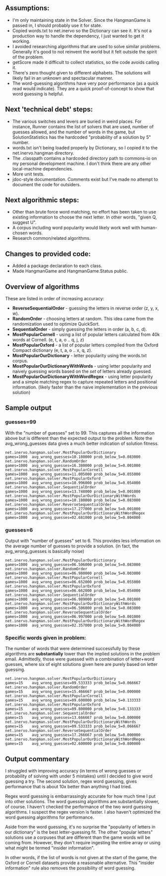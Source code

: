 ## Assumptions:

* I'm only maintaining state in the Solver. Since the HangmanGame is passed in, I should probably use it for state.
* Copied words.txt to net.inervo so the Dictionary can see it. It's not a production way to handle the dependency, I just wanted to get it working.
* I avoided researching algorithms that are used to solve similar problems. Generally it's good to not reinvent the world but it felt outside the spirit of the problem.
* getScore made it difficult to collect statistics, so the code avoids calling it.
* There's zero thought given to different alphabets. The solutions will likely fail in an unknown and spectacular manner.
* The word-guessing algorithms have very poor performance (as a quick read would indicate). They are a quick proof-of-concept to show that word guessing is helpful.

## Next 'technical debt' steps:

* The various switches and levers are buried in weird places. For instance, Runner contains the list of solvers that are used, number of guesses allowed, and the number of words in the game, but SolutionStatistics has the hardcoded "probability of a solution by 5" number.
* words.txt isn't being loaded properly by Dictionary, so I copied it to the net.inervo.hangman directory.
* The .classpath contains a hardcoded directory path to commons-io on my personal development machine. I don't think there are any other local-machine dependencies.  
* More unit tests.
* jdoc-style documentation. Comments exist but I've made no attempt to document the code for outsiders.

## Next algorithmic steps:

* Other than brute force word matching, no effort has been taken to use existing information to choose the next letter. In other words, "given Q, suggest U".
* A corpus including word popularity would likely work well with human-chosen words.
* Research common/related algorithms.

## Changes to provided code:

* Added a package declaration to each class.
* Made HangmanGame and HangmanGame.Status public.


## Overview of algorithms

These are listed in order of increasing accuracy:

* **ReverseSequentialOrder** - guessing the letters in reverse order (z, y, x, w).
* **RandomOrder** - choosing letters at random. This idea came from the randomization used to optimize QuickSort.
* **SequentialOrder** - simply guessing the letters in order (a, b, c, d).
* **MostPopularCornell** - using a list of popular letters calculated from 40k words at Cornell. (e, t, a, o .. q, j, z)
* **MostPopularOxford** - a list of popular letters compiled from the Oxford Compact dictionary (e, t, a, o .. x, q, z).
* **MostPopularOurDictionary** - letter popularity using the words.txt corpus.
* **MostPopularOurDictionaryWithWords** - using letter popularity and naively guessing words based on the *set* of letters already guessed.
* **MostPopularOurDictionaryWithWordRegex** - using letter popularity and a simple matching regex to capture repeated letters and positional information. (likely faster than the naive implementation in the previous solution) 


## Sample output


### guesses=99

With the "number of guesses" set to 99. This captures all the information above but is different than the expected output to the problem. Note the avg_wrong_guesses data gives a much better indication of solution fitness.

```
net.inervo.hangman.solver.MostPopularOurDictionary                   games=1000  avg_wrong_guesses=10.180000 prob_below_5=0.083000
net.inervo.hangman.solver.RandomOrder                                games=1000  avg_wrong_guesses=16.380000 prob_below_5=0.001000
net.inervo.hangman.solver.MostPopularCornell                         games=1000  avg_wrong_guesses=11.005000 prob_below_5=0.055000
net.inervo.hangman.solver.MostPopularOxford                          games=1000  avg_wrong_guesses=10.996000 prob_below_5=0.054000
net.inervo.hangman.solver.SequentialOrder                            games=1000  avg_wrong_guesses=13.748000 prob_below_5=0.001000
net.inervo.hangman.solver.MostPopularOurDictionaryWithWords          games=1000  avg_wrong_guesses=10.180000 prob_below_5=0.083000
net.inervo.hangman.solver.ReverseSequentialOrder                     games=1000  avg_wrong_guesses=17.277000 prob_below_5=0.001000
net.inervo.hangman.solver.MostPopularOurDictionaryWithWordRegex      games=1000  avg_wrong_guesses=02.681000 prob_below_5=0.804000
```

### guesses=6

Output with "number of guesses" set to 6. This provides less information on the average number of guesses to provide a solution. (in fact, the avg_wrong_guesses is basically noise)

```
net.inervo.hangman.solver.MostPopularOurDictionary                   games=1000  avg_wrong_guesses=06.506000 prob_below_5=0.083000
net.inervo.hangman.solver.RandomOrder                                games=1000  avg_wrong_guesses=06.980000 prob_below_5=0.003000
net.inervo.hangman.solver.MostPopularCornell                         games=1000  avg_wrong_guesses=06.652000 prob_below_5=0.055000
net.inervo.hangman.solver.MostPopularOxford                          games=1000  avg_wrong_guesses=06.662000 prob_below_5=0.054000
net.inervo.hangman.solver.SequentialOrder                            games=1000  avg_wrong_guesses=06.989000 prob_below_5=0.001000
net.inervo.hangman.solver.MostPopularOurDictionaryWithWords          games=1000  avg_wrong_guesses=06.506000 prob_below_5=0.083000
net.inervo.hangman.solver.ReverseSequentialOrder                     games=1000  avg_wrong_guesses=06.997000 prob_below_5=0.001000
net.inervo.hangman.solver.MostPopularOurDictionaryWithWordRegex      games=1000  avg_wrong_guesses=02.357000 prob_below_5=0.804000
```

### Specific words given in problem:

The number of words that were determined successfully by these algorithms are **substantially** lower than the implied solutions in the problem email. Admittedly, those were guessed with a combination of letter+word guesses, where six of eight solutions given here are purely based on letter guessing.

```
net.inervo.hangman.solver.MostPopularOurDictionary                   games=15    avg_wrong_guesses=09.533333 prob_below_5=0.066667
net.inervo.hangman.solver.RandomOrder                                games=15    avg_wrong_guesses=15.466667 prob_below_5=0.000000
net.inervo.hangman.solver.MostPopularCornell                         games=15    avg_wrong_guesses=09.600000 prob_below_5=0.133333
net.inervo.hangman.solver.MostPopularOxford                          games=15    avg_wrong_guesses=09.800000 prob_below_5=0.133333
net.inervo.hangman.solver.SequentialOrder                            games=15    avg_wrong_guesses=13.666667 prob_below_5=0.000000
net.inervo.hangman.solver.MostPopularOurDictionaryWithWords          games=15    avg_wrong_guesses=09.533333 prob_below_5=0.066667
net.inervo.hangman.solver.ReverseSequentialOrder                     games=15    avg_wrong_guesses=17.266667 prob_below_5=0.000000
net.inervo.hangman.solver.MostPopularOurDictionaryWithWordRegex      games=15    avg_wrong_guesses=02.600000 prob_below_5=0.800000
```



## Output commentary

I struggled with improving accuracy (in terms of wrong guesses or probability of solving with under 5 mistakes) until I decided to give word guessing a try. The second solution, regex word guessing, gives performance that is about 10x better than anything I had tried.
 
Regex word guessing is embarrassingly accurate for how much time I put into other solutions. The word guessing algorithms are substantially slower, of course. I haven't checked the performance of the two word guessing algorithms. I suspect the regex version is faster. I also haven't optimized the word guessing algorithms for performance.

Aside from the word guessing, it's no surprise the "popularity of letters in our dictionary" is the best letter-guessing fit. The other "popular letters" solutions use a corpuses that are different than the game words will be coming from. However, they don't require ingesting the entire array or using what might be termed "insider information".

In other words, if the list of words is not given at the start of the game, the Oxford or Cornell datasets provide a reasonable alternative. This "insider information" rule also removes the possibility of word guessing.


